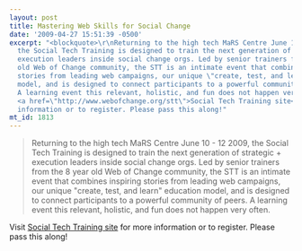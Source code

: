 ```yaml
---
layout: post
title: Mastering Web Skills for Social Change
date: '2009-04-27 15:51:39 -0500'
excerpt: "<blockquote>\r\nReturning to the high tech MaRS Centre June 10 - 12 2009,
  the Social Tech Training is designed to train the next generation of strategic +
  execution leaders inside social change orgs. Led by senior trainers from the 8 year
  old Web of Change community, the STT is an intimate event that combines inspiring
  stories from leading web campaigns, our unique \"create, test, and learn\" education
  model, and is designed to connect participants to a powerful community of peers.
  A learning event this relevant, holistic, and fun does not happen very often.  \r\n</blockquote>\r\n\r\nVisit
  <a href=\"http://www.webofchange.org/stt\">Social Tech Training site</a> for more
  information or to register. Please pass this along!"
mt_id: 1813
---
```

<blockquote>
Returning to the high tech MaRS Centre June 10 - 12 2009, the Social Tech Training is designed to train the next generation of strategic + execution leaders inside social change orgs. Led by senior trainers from the 8 year old Web of Change community, the STT is an intimate event that combines inspiring stories from leading web campaigns, our unique "create, test, and learn" education model, and is designed to connect participants to a powerful community of peers. A learning event this relevant, holistic, and fun does not happen very often.  
</blockquote>

Visit <a href="http://www.webofchange.org/stt">Social Tech Training site</a> for more information or to register. Please pass this along!
                
<!--break-->
